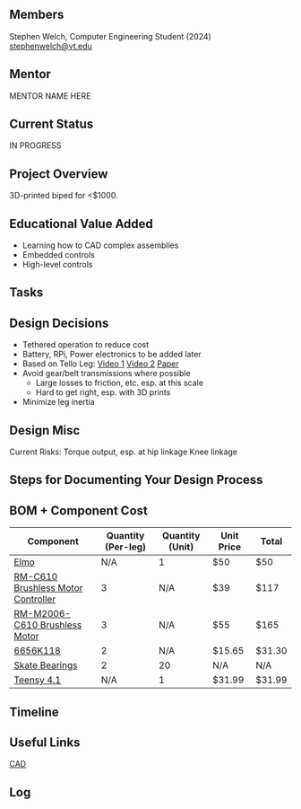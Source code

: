 ## Members
Stephen Welch, Computer Engineering Student (2024)
stephenwelch@vt.edu

## Mentor
MENTOR NAME HERE

## Current Status
IN PROGRESS

## Project Overview

3D-printed biped for <$1000.

## Educational Value Added

- Learning how to CAD complex assemblies
- Embedded controls
- High-level controls

## Tasks

<!-- Your Text Here. You may work with your mentor on this later when they are assigned -->

## Design Decisions

- Tethered operation to reduce cost
- Battery, RPi, Power electronics to be added later
- Based on Tello Leg: [Video 1](https://www.youtube.com/watch?v=62lo04Up2vc) [Video 2](https://www.youtube.com/watch?v=mn8tCtYHzHI&t=1s) [Paper](https://arxiv.org/abs/2203.00644)
- Avoid gear/belt transmissions where possible
    - Large losses to friction, etc. esp. at this scale
    - Hard to get right, esp. with 3D prints
- Minimize leg inertia

## Design Misc

Current Risks:
Torque output, esp. at hip linkage
Knee linkage

## Steps for Documenting Your Design Process

<!-- Your Text Here. You may work with your mentor on this later when they are assigned -->

## BOM + Component Cost
|Component|Quantity (Per-leg)|Quantity (Unit)|Unit Price|Total|
|---------|------------------|---------------|----------|-----|
|[Elmo](https://www.amazon.com/Sesame-Street-Tickliest-Laughing-Toddlers/dp/B08TJ44LR9/ref=sr_1_2?crid=1QN8HDIISQ9N2&keywords=tickle+me+elmo&qid=1697677883&s=toys-and-games&sprefix=tickle+me+elmo%2Ctoys-and-games%2C90&sr=1-2)|N/A|1|$50|$50|
|[RM-C610 Brushless Motor Controller](https://store.dji.com/product/rm-c610-brushless-dc-motor-speed-control)|3|N/A|$39|$117|
|[RM-M2006-C610 Brushless Motor](https://store.dji.com/product/rm-m2006-p36-brushless-motor)|3|N/A|$55|$165|
|[6656K118](https://www.mcmaster.com/products/bearings/ball-bearings~/ultra-thin-ball-bearings-6/)|2|N/A|$15.65|$31.30|
|[Skate Bearings](https://www.amazon.com/gp/product/B08YN6WQXR/ref=sw_img_1?smid=AED51UXSJ2INU&psc=1)|2|20|N/A|N/A|
|[Teensy 4.1](https://www.amazon.com/PJRC-Teensy-4-1-Without-Pins/dp/B088D3FWR7)|N/A|1|$31.99|$31.99|

## Timeline

<!-- Your Text Here. You may work with your mentor on this later when they are assigned -->

## Useful Links

[CAD](https://cad.onshape.com/documents/4743a97557c0a80d1585b0a7/w/82680a303504770a7b3fa862)

## Log

<!-- Your Text Here. You may work with your mentor on this later when they are assigned -->
